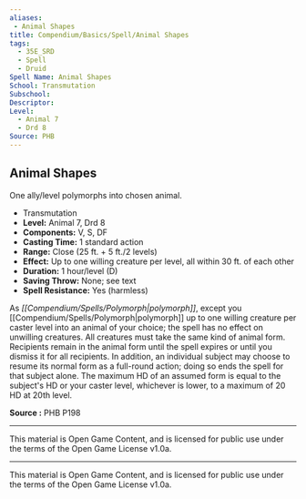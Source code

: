 ```yaml
---
aliases:
 - Animal Shapes
title: Compendium/Basics/Spell/Animal Shapes
tags: 
  - 35E_SRD
  - Spell
  - Druid
Spell Name: Animal Shapes
School: Transmutation
Subschool: 
Descriptor: 
Level:
  - Animal 7
  - Drd 8
Source: PHB
---
```


## Animal Shapes

One ally/level polymorphs into chosen animal.

*   Transmutation
*   **Level:** Animal 7, Drd 8
*   **Components:** V, S, DF
*   **Casting Time:** 1 standard action
*   **Range:** Close (25 ft. + 5 ft./2 levels)
*   **Effect:** Up to one willing creature per level, all within 30 ft. of each other
*   **Duration:** 1 hour/level (D)
*   **Saving Throw:** None; see text
*   **Spell Resistance:** Yes (harmless)

As *[[Compendium/Spells/Polymorph|polymorph]]*, except you [[Compendium/Spells/Polymorph|polymorph]] up to one willing creature per caster level into an animal of your choice; the spell has no effect on unwilling creatures. All creatures must take the same kind of animal form. Recipients remain in the animal form until the spell expires or until you dismiss it for all recipients. In addition, an individual subject may choose to resume its normal form as a full-round action; doing so ends the spell for that subject alone. The maximum HD of an assumed form is equal to the subject's HD or your caster level, whichever is lower, to a maximum of 20 HD at 20th level.

**Source :** PHB P198

---

This material is Open Game Content, and is licensed for public use under  
the terms of the Open Game License v1.0a.

---

This material is Open Game Content, and is licensed for public use under the terms of the Open Game License v1.0a.
